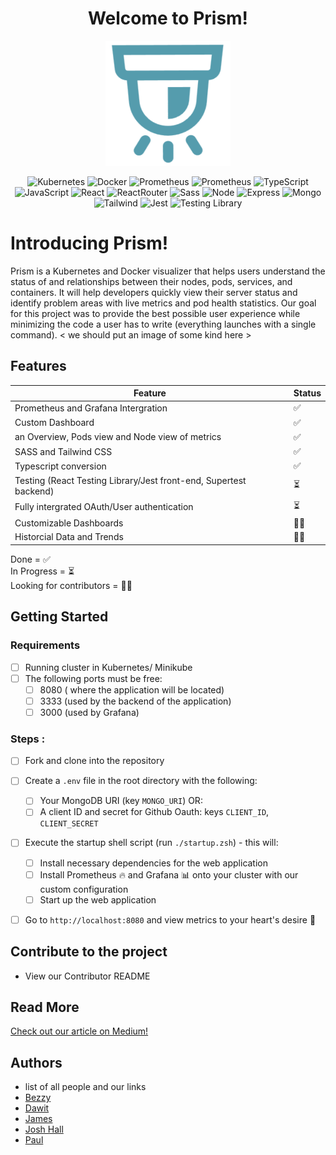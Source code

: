 <div align='center'> <h1> Welcome to Prism! </h1></div>
<div align='center'> <img width="200px" height="200px" src='./prism_logo_square.png'/>

![Kubernetes](https://img.shields.io/badge/Kubernetes-326ce5?style=for-the-badge&logo=kubernetes&logoColor=white)
![Docker](https://img.shields.io/badge/Docker-0db7ed?style=for-the-badge&logo=docker&logoColor=white)
![Prometheus](https://img.shields.io/badge/Prometheus-E7532D?style=for-the-badge&logo=prometheus&logoColor=white)
![Prometheus](https://img.shields.io/badge/Grafana-F69920?style=for-the-badge&logo=grafana&logoColor=white)
![TypeScript](https://img.shields.io/badge/TypeScript-007ACC?style=for-the-badge&logo=typescript&logoColor=white)
![JavaScript](https://img.shields.io/badge/javascript-%23323330.svg?style=for-the-badge&logo=javascript&logoColor=%23F7DF1E)
![React](https://img.shields.io/badge/react-%2320232a.svg?style=for-the-badge&logo=react&logoColor=%2361DAFB)
![ReactRouter](https://img.shields.io/badge/React_Router-CA4245?style=for-the-badge&logo=react-router&logoColor=white)
![Sass](https://img.shields.io/badge/Sass-CC6699?style=for-the-badge&logo=sass&logoColor=white)
![Node](https://img.shields.io/badge/-node-339933?style=for-the-badge&logo=node.js&logoColor=white)
![Express](https://img.shields.io/badge/express-%23404d59.svg?style=for-the-badge&logo=express&logoColor=%2361DAFB)
![Mongo](https://img.shields.io/badge/MongoDB-4EA94B?style=for-the-badge&logo=mongodb&logoColor=white)
![Tailwind](https://img.shields.io/badge/Tailwind_CSS-38B2AC?style=for-the-badge&logo=tailwind-css&logoColor=white)
![Jest](https://img.shields.io/badge/Jest-323330?style=for-the-badge&logo=Jest&logoColor=white)
![Testing Library](https://img.shields.io/badge/testing%20library-323330?style=for-the-badge&logo=testing-library&logoColor=red)
</div>



# Introducing Prism!

Prism is a Kubernetes and Docker visualizer that helps users understand the status of and relationships between their nodes, pods, services, and containers. It will help developers quickly view their server status and identify problem areas with live metrics and pod health statistics.
Our goal for this project was to provide the best possible user experience while minimizing the code a user has to write (everything launches with a single command). 
< we should put an image of some kind here >

## Features

| Feature                                                                               | Status    |
|---------------------------------------------------------------------------------------|-----------|
| Prometheus and Grafana Intergration                                                   | ✅        |
| Custom Dashboard                                                                      | ✅        |
| an Overview, Pods view and Node view of metrics                                       | ✅        |
| SASS and Tailwind CSS                                                                 | ✅        |
| Typescript conversion                                                                 | ✅        |
| Testing (React Testing Library/Jest front-end, Supertest backend)                     | ⏳        |
| Fully intergrated OAuth/User authentication                                           | ⏳        |
| Customizable Dashboards                                                               | 🙏🏻        |
| Historcial Data and Trends                                                            | 🙏🏻        |

Done =  ✅ 
<br>
In Progress = ⏳
<br>
Looking for contributors = 🙏🏻

## Getting Started
### Requirements

- [ ] Running cluster in Kubernetes/ Minikube
- [ ] The following ports must be free: 
  - [ ] 8080  ( where the application will be located)
  - [ ] 3333  (used by the backend of the application)
  - [ ] 3000 (used by Grafana)
### Steps : 
- [ ] Fork and clone into the repository
- [ ] Create a `.env` file in the root directory with the following:
  - [ ] Your MongoDB URI (key `MONGO_URI`) OR: 
  - [ ] A client ID and secret for Github Oauth: keys `CLIENT_ID`, `CLIENT_SECRET`
- [ ] Execute the startup shell script (run `./startup.zsh`) - this will:
  - [ ] Install necessary dependencies for the web application  
  - [ ] Install Prometheus 🔥 and Grafana 📊 onto your cluster with our custom configuration
  - [ ] Start up the web application 

- [ ] Go to `http://localhost:8080` and view metrics to your heart's desire 🤩


## Contribute to the project

- View our Contributor README

## Read More

[Check out our article on Medium!](https://medium.com) 


## Authors

- list of all people and our links
- [Bezzy](https://github.com/joshuarhall) 
- [Dawit](https://github.com/joshuarhall) 
- [James](https://github.com/joshuarhall) 
- [Josh Hall](https://github.com/joshuarhall) 
- [Paul](https://github.com/joshuarhall) 


